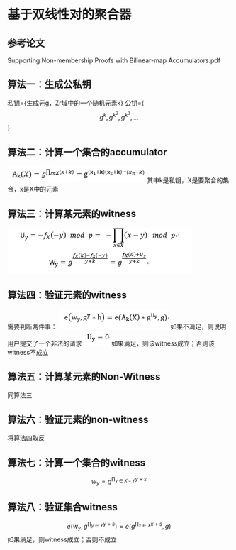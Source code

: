 # 基于双线性对的聚合器

## 参考论文
Supporting Non-membership Proofs with Bilinear-map Accumulators.pdf
## 算法一：生成公私钥
私钥={生成元g，Zr域中的一个随机元素k}
公钥={$$g^k, g^{k^2}, g^{k^3}, ...$$}
## 算法二：计算一个集合的accumulator
![1](imgs/1.PNG)
其中k是私钥，X是要聚合的集合，x是X中的元素

## 算法三：计算某元素的witness
![2](imgs/2.PNG)

## 算法四：验证元素的witness
需要判断两件事：
![3](imgs/3.PNG)
如果不满足，则说明用户提交了一个非法的请求
![4](imgs/4.PNG)
如果满足，则该witness成立；否则该witness不成立
## 算法五：计算某元素的Non-Witness
同算法三
## 算法六：验证元素的non-witness
将算法四取反
## 算法七：计算一个集合的witness
$$w_y=g^{\prod_{y \in X-Y} y+s} $$
## 算法八：验证集合witness
$$e(w_y,g^ {\prod_{y \in Y} y+s}) = e(g^ {\prod_{x \in X} x+s} , g)$$
如果满足，则witness成立；否则不成立